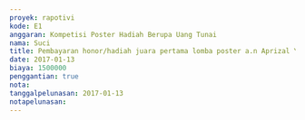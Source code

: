 ```yaml
---
proyek: rapotivi
kode: E1
anggaran: Kompetisi Poster Hadiah Berupa Uang Tunai
nama: Suci
title: Pembayaran honor/hadiah juara pertama lomba poster a.n Aprizal Yogi
date: 2017-01-13
biaya: 1500000
penggantian: true
nota:
tanggalpelunasan: 2017-01-13
notapelunasan:
---
```

